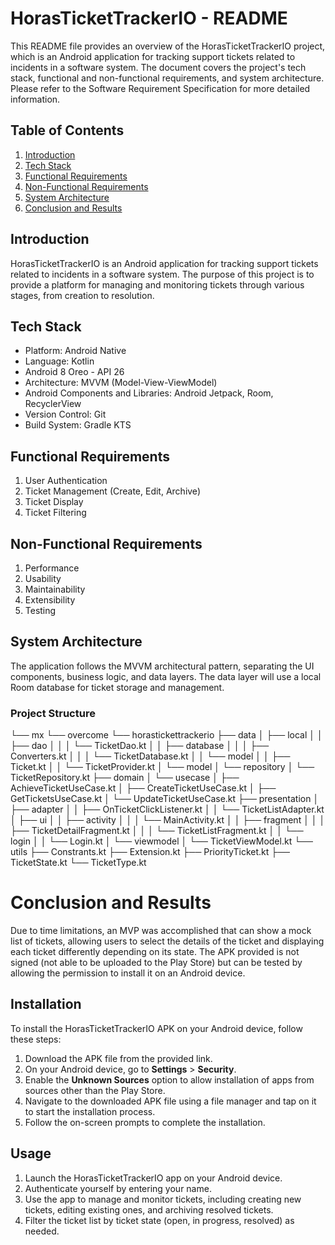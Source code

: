 # HorasTicketTrackerIO - README

This README file provides an overview of the HorasTicketTrackerIO project, which is an Android application for tracking support tickets related to incidents in a software system. The document covers the project's tech stack, functional and non-functional requirements, and system architecture. Please refer to the Software Requirement Specification for more detailed information.

## Table of Contents

1. [Introduction](#introduction)
2. [Tech Stack](#tech-stack)
3. [Functional Requirements](#functional-requirements)
4. [Non-Functional Requirements](#non-functional-requirements)
5. [System Architecture](#system-architecture)
6. [Conclusion and Results](#conclusion-and-results)

## Introduction

HorasTicketTrackerIO is an Android application for tracking support tickets related to incidents in a software system. The purpose of this project is to provide a platform for managing and monitoring tickets through various stages, from creation to resolution.

## Tech Stack

- Platform: Android Native
- Language: Kotlin
- Android 8 Oreo - API 26
- Architecture: MVVM (Model-View-ViewModel)
- Android Components and Libraries: Android Jetpack, Room, RecyclerView
- Version Control: Git
- Build System: Gradle KTS

## Functional Requirements

1. User Authentication
2. Ticket Management (Create, Edit, Archive)
3. Ticket Display
4. Ticket Filtering

## Non-Functional Requirements

1. Performance
2. Usability
3. Maintainability
4. Extensibility
5. Testing

## System Architecture

The application follows the MVVM architectural pattern, separating the UI components, business logic, and data layers. The data layer will use a local Room database for ticket storage and management.

### Project Structure

└── mx
└── overcome
└── horastickettrackerio
├── data
│ ├── local
│ │ ├── dao
│ │ │ └── TicketDao.kt
│ │ ├── database
│ │ │ ├── Converters.kt
│ │ │ └── TicketDatabase.kt
│ │ └── model
│ │ ├── Ticket.kt
│ │ └── TicketProvider.kt
│ └── model
│ └── repository
│ └── TicketRepository.kt
├── domain
│ └── usecase
│ ├── AchieveTicketUseCase.kt
│ ├── CreateTicketUseCase.kt
│ ├── GetTicketsUseCase.kt
│ └── UpdateTicketUseCase.kt
├── presentation
│ ├── adapter
│ │ ├── OnTicketClickListener.kt
│ │ └── TicketListAdapter.kt
│ ├── ui
│ │ ├── activity
│ │ │ └── MainActivity.kt
│ │ ├── fragment
│ │ │ ├── TicketDetailFragment.kt
│ │ │ └── TicketListFragment.kt
│ │ └── login
│ │ └── Login.kt
│ └── viewmodel
│ └── TicketViewModel.kt
└── utils
├── Constrants.kt
├── Extension.kt
├── PriorityTicket.kt
├── TicketState.kt
└── TicketType.kt

# Conclusion and Results

Due to time limitations, an MVP was accomplished that can show a mock list of tickets, allowing users to select the details of the ticket and displaying each ticket differently depending on its state. The APK provided is not signed (not able to be uploaded to the Play Store) but can be tested by allowing the permission to install it on an Android device.

## Installation

To install the HorasTicketTrackerIO APK on your Android device, follow these steps:

1. Download the APK file from the provided link.
2. On your Android device, go to **Settings** > **Security**.
3. Enable the **Unknown Sources** option to allow installation of apps from sources other than the Play Store.
4. Navigate to the downloaded APK file using a file manager and tap on it to start the installation process.
5. Follow the on-screen prompts to complete the installation.

## Usage

1. Launch the HorasTicketTrackerIO app on your Android device.
2. Authenticate yourself by entering your name.
3. Use the app to manage and monitor tickets, including creating new tickets, editing existing ones, and archiving resolved tickets.
4. Filter the ticket list by ticket state (open, in progress, resolved) as needed.

